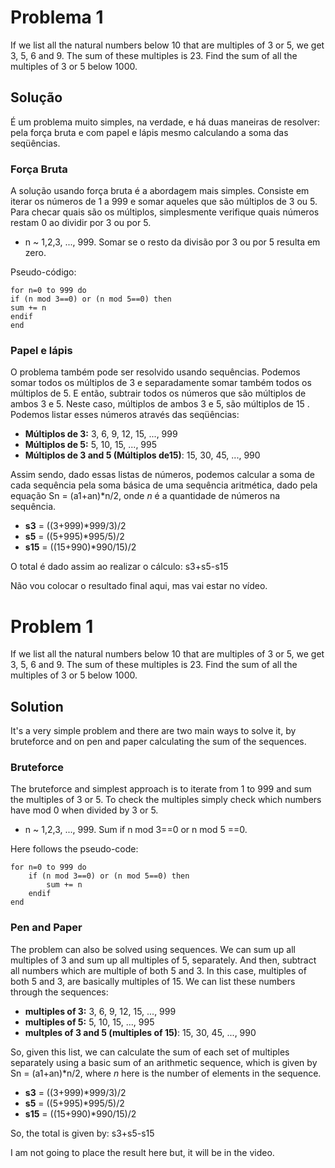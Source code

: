 # Problema 1
If we list all the natural numbers below 10 that are multiples of 3 or 5, we get 3, 5, 6 and 9. The sum of these multiples is 23.
Find the sum of all the multiples of 3 or 5 below 1000.

## Solução
É um problema muito simples, na verdade, e há duas maneiras de resolver: pela força bruta e com papel e lápis mesmo calculando a soma das seqüências.

### Força Bruta
A solução usando força bruta é a abordagem mais simples. Consiste em iterar os números de 1 a 999 e somar aqueles que são múltiplos de 3 ou 5. Para checar quais são os múltiplos, simplesmente verifique quais números restam 0 ao dividir por 3 ou por 5.

* n ~ 1,2,3, ..., 999. Somar se o resto da divisão por 3 ou por 5 resulta em zero.

Pseudo-código:
```
for n=0 to 999 do
if (n mod 3==0) or (n mod 5==0) then
sum += n
endif
end
```

### Papel e lápis
O problema também pode ser resolvido usando sequências. Podemos somar todos os múltiplos de 3 e separadamente somar também todos os múltiplos de 5. E então, subtrair todos os números que são múltiplos de ambos 3 e 5. Neste caso, múltiplos de ambos 3 e 5, são múltiplos de 15 . Podemos listar esses números através das seqüências:

* **Múltiplos de 3:** 3, 6, 9, 12, 15, ..., 999
* **Múltiplos de 5:** 5, 10, 15, ..., 995
* **Múltiplos de 3 and 5 (Múltiplos de15)**: 15, 30, 45, ..., 990

Assim sendo, dado essas listas de números, podemos calcular a soma de cada sequência pela soma básica de uma sequência aritmética, dado pela equação Sn = (a1+an)*n/2, onde *n* é a quantidade de números na sequência.

* **s3** = ((3+999)*999/3)/2
* **s5** = ((5+995)*995/5)/2
* **s15** = ((15+990)*990/15)/2

O total é dado assim ao realizar o cálculo: s3+s5-s15

Não vou colocar  o resultado final aqui, mas vai estar no vídeo.

# Problem 1
If we list all the natural numbers below 10 that are multiples of 3 or 5, we get 3, 5, 6 and 9. The sum of these multiples is 23.
Find the sum of all the multiples of 3 or 5 below 1000.

## Solution
It's a very simple problem and there are two main ways to solve it, by bruteforce and on pen and paper calculating the sum of the sequences.

### Bruteforce
The bruteforce and simplest approach is to iterate from 1 to 999 and sum the multiples of 3 or 5. To check the multiples simply check which numbers have mod 0 when divided by 3 or 5.

* n ~ 1,2,3, ..., 999. Sum if n mod 3==0 or n mod 5 ==0.

Here follows the pseudo-code:
```
for n=0 to 999 do
    if (n mod 3==0) or (n mod 5==0) then
        sum += n
    endif
end
```

### Pen and Paper
The problem can also be solved using sequences. We can sum up all multiples of 3 and  sum up all multiples of 5, separately. And then, subtract all numbers which are multiple of both 5 and 3. In this case, multiples of both 5 and 3, are basically multiples of 15.   We can list these numbers through the sequences:

* **multiples of 3:** 3, 6, 9, 12, 15, ..., 999
* **multiples of 5:** 5, 10, 15, ..., 995
* **multples of 3 and 5 (multiples of 15)**: 15, 30, 45, ..., 990

So, given this list, we can calculate the sum of each set of multiples separately using a basic sum of an arithmetic sequence, which is given by Sn = (a1+an)*n/2, where *n* here is the number of elements in the sequence.

* **s3** = ((3+999)*999/3)/2
* **s5** = ((5+995)*995/5)/2
* **s15** = ((15+990)*990/15)/2

So, the total is given by: s3+s5-s15

I am not going to place the result here but, it will be in the video.

